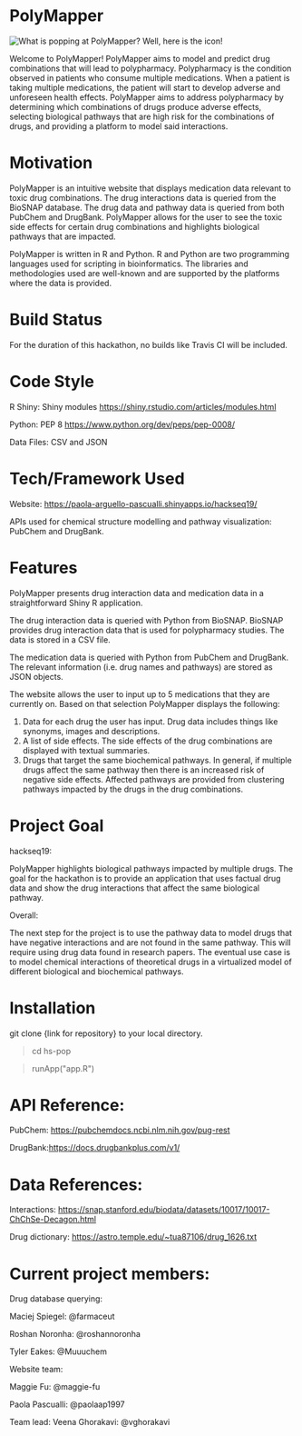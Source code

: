 # PolyMapper

![What is popping at PolyMapper? Well, here is the icon!](https://cdn.iconsflow.com/_EVw3_RGZ8ezMuF0wlyAJn0c0XCbMTKZ0bAbcyI_kEFFNM8I.png)

Welcome to PolyMapper!  PolyMapper aims to model and predict drug combinations that will lead to polypharmacy.  Polypharmacy is the condition observed in patients who consume multiple medications.  When a patient is taking multiple medications, the patient will start to develop adverse and unforeseen health effects.  PolyMapper aims to address polypharmacy by determining which combinations of drugs produce adverse effects, selecting biological pathways that are high risk for the combinations of drugs, and providing a platform to model said interactions. 

# Motivation
PolyMapper is an intuitive website that displays medication data relevant to toxic drug combinations.  The drug interactions data is queried from the BioSNAP database.  The drug data and pathway data is queried from both PubChem and DrugBank.  PolyMapper allows for the user to see the toxic side effects for certain drug combinations and highlights biological pathways that are impacted.  


PolyMapper is written in R and Python.  R and Python are two programming languages used for scripting in bioinformatics.  The libraries and methodologies used are well-known and are supported by the platforms where the data is provided.

# Build Status
For the duration of this hackathon, no builds like Travis CI will be included.  

# Code Style 
R Shiny: Shiny modules <https://shiny.rstudio.com/articles/modules.html>

Python: PEP 8 <https://www.python.org/dev/peps/pep-0008/>

Data Files: CSV and JSON

# Tech/Framework Used
Website: https://paola-arguello-pascualli.shinyapps.io/hackseq19/

APIs used for chemical structure modelling and pathway visualization: PubChem and DrugBank.

# Features
PolyMapper presents drug interaction data and medication data in a straightforward Shiny R application.  

The drug interaction data is queried with Python from BioSNAP.  BioSNAP provides drug interaction data that is used for polypharmacy studies.  The data is stored in a CSV file.  

The medication data is queried with Python from PubChem and DrugBank.  The relevant information (i.e. drug names and pathways) are stored as JSON objects.  

The website allows the user to input up to 5 medications that they are currently on. Based on that selection PolyMapper displays the following:

1) Data for each drug the user has input. Drug data includes things like synonyms, images and descriptions.
2) A list of side effects. The side effects of the drug combinations are displayed with textual summaries.  
3) Drugs that target the same biochemical pathways. In general, if multiple drugs affect the same pathway then there is an increased risk of negative side effects. Affected pathways are provided from clustering pathways impacted by the drugs in the drug combinations.

# Project Goal
hackseq19:

PolyMapper highlights biological pathways impacted by multiple drugs.  The goal for the hackathon is to provide an application that uses factual drug data and show the drug interactions that affect the same biological pathway.

Overall:

The next step for the project is to use the pathway data to model drugs that have negative interactions and are not found in the same pathway.  This will require using drug data found in research papers. The eventual use case is to model chemical interactions of theoretical drugs in a virtualized model of different biological and biochemical pathways.  


# Installation
git clone {link for repository} to your local directory.

> cd hs-pop

> runApp("app.R")

# API Reference:
PubChem: https://pubchemdocs.ncbi.nlm.nih.gov/pug-rest

DrugBank:https://docs.drugbankplus.com/v1/

# Data References:
Interactions: https://snap.stanford.edu/biodata/datasets/10017/10017-ChChSe-Decagon.html

Drug dictionary: https://astro.temple.edu/~tua87106/drug_1626.txt

# Current project members:
Drug database querying:

Maciej Spiegel: @farmaceut

Roshan Noronha: @roshannoronha

Tyler Eakes: @Muuuchem

Website team:

Maggie Fu: @maggie-fu

Paola Pascualli: @paolaap1997

Team lead: 
Veena Ghorakavi: @vghorakavi
